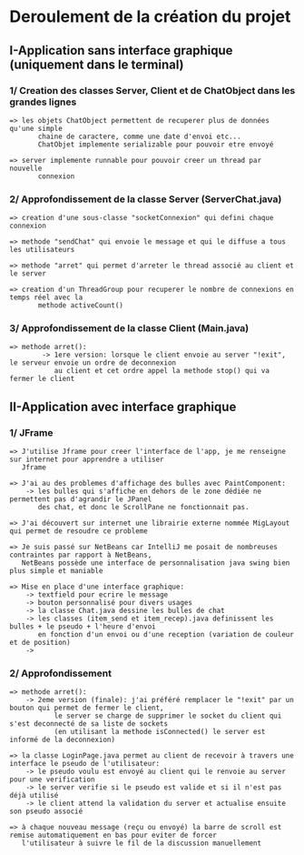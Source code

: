 # Deroulement de la création du projet



## I-Application sans interface graphique (uniquement dans le terminal)

### 1/ Creation des classes Server, Client et de ChatObject dans les grandes lignes
   
	=> les objets ChatObject permettent de recuperer plus de données qu'une simple
       	   chaine de caractere, comme une date d'envoi etc...
           ChatObjet implemente serializable pour pouvoir etre envoyé

	=> server implemente runnable pour pouvoir creer un thread par nouvelle
           connexion


### 2/ Approfondissement de la classe Server (ServerChat.java)

	=> creation d'une sous-classe "socketConnexion" qui defini chaque connexion

	=> methode "sendChat" qui envoie le message et qui le diffuse a tous les utilisateurs

	=> methode "arret" qui permet d'arreter le thread associé au client et le server

	=> creation d'un ThreadGroup pour recuperer le nombre de connexions en temps réel avec la
           methode activeCount()
	   

### 3/ Approfondissement de la classe Client (Main.java)
	
	=> methode arret():
            -> 1ere version: lorsque le client envoie au server "!exit", le serveur envoie un ordre de deconnexion
               au client et cet ordre appel la methode stop() qui va fermer le client
	       

## II-Application avec interface graphique

### 1/ JFrame

	=> J'utilise Jframe pour creer l'interface de l'app, je me renseigne sur internet pour apprendre a utiliser
   	   Jframe

	=> J'ai au des problemes d'affichage des bulles avec PaintComponent:
		-> les bulles qui s'affiche en dehors de le zone dédiée ne permettent pas d'agrandir le JPanel
	  	   des chat, et donc le ScrollPane ne fonctionnait pas.

	=> J'ai découvert sur internet une librairie externe nommée MigLayout qui permet de resoudre ce probleme

	=> Je suis passé sur NetBeans car IntelliJ me posait de nombreuses contraintes par rapport à NetBeans,
	   NetBeans possède une interface de personnalisation java swing bien plus simple et maniable
	
	=> Mise en place d'une interface graphique:
		-> textfield pour ecrire le message
		-> bouton personnalisé pour divers usages
		-> la classe Chat.java dessine les bulles de chat
		-> les classes (item_send et item_recep).java definissent les bulles + le pseudo + l'heure d'envoi
		   en fonction d'un envoi ou d'une reception (variation de couleur et de position)
		-> 
	
### 2/ Approfondissement

	=> methode arret():
		-> 2eme version (finale): j'ai préféré remplacer le "!exit" par un bouton qui permet de fermer le client,
	           le server se charge de supprimer le socket du client qui s'est deconnecté de sa liste de sockets
	           (en utilisant la methode isConnected() le server est informé de la deconnexion)

	=> la classe LoginPage.java permet au client de recevoir à travers une interface le pseudo de l'utilisateur:
		-> le pseudo voulu est envoyé au client qui le renvoie au server pour une verification
		-> le server verifie si le pseudo est valide et si il n'est pas déjà utilisé
		-> le client attend la validation du server et actualise ensuite son pseudo associé
	   
	=> à chaque nouveau message (reçu ou envoyé) la barre de scroll est remise automatiquement en bas pour eviter de forcer 
	   l'utilisateur à suivre le fil de la discussion manuellement
